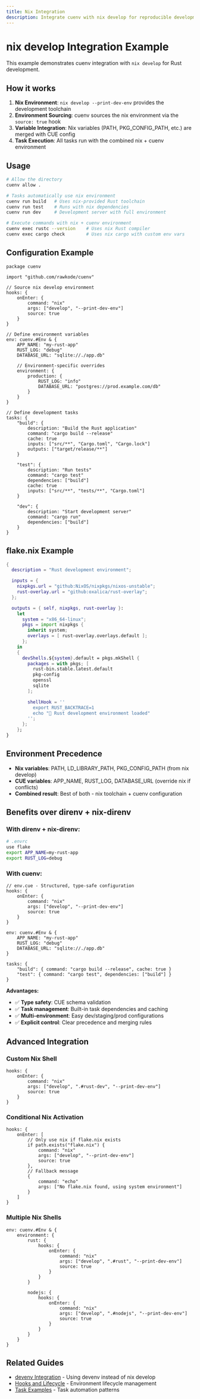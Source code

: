 ```yaml
---
title: Nix Integration
description: Integrate cuenv with nix develop for reproducible development environments
---
```


# nix develop Integration Example

This example demonstrates cuenv integration with `nix develop` for Rust development.

## How it works

1. **Nix Environment**: `nix develop --print-dev-env` provides the development toolchain
2. **Environment Sourcing**: cuenv sources the nix environment via the `source: true` hook
3. **Variable Integration**: Nix variables (PATH, PKG_CONFIG_PATH, etc.) are merged with CUE config
4. **Task Execution**: All tasks run with the combined nix + cuenv environment

## Usage

```bash
# Allow the directory
cuenv allow .

# Tasks automatically use nix environment
cuenv run build   # Uses nix-provided Rust toolchain
cuenv run test    # Runs with nix dependencies
cuenv run dev     # Development server with full environment

# Execute commands with nix + cuenv environment
cuenv exec rustc --version    # Uses nix Rust compiler
cuenv exec cargo check        # Uses nix cargo with custom env vars
```

## Configuration Example

```cue
package cuenv

import "github.com/rawkode/cuenv"

// Source nix develop environment
hooks: {
    onEnter: {
        command: "nix"
        args: ["develop", "--print-dev-env"]
        source: true
    }
}

// Define environment variables
env: cuenv.#Env & {
    APP_NAME: "my-rust-app"
    RUST_LOG: "debug"
    DATABASE_URL: "sqlite://./app.db"

    // Environment-specific overrides
    environment: {
        production: {
            RUST_LOG: "info"
            DATABASE_URL: "postgres://prod.example.com/db"
        }
    }
}

// Define development tasks
tasks: {
    "build": {
        description: "Build the Rust application"
        command: "cargo build --release"
        cache: true
        inputs: ["src/**", "Cargo.toml", "Cargo.lock"]
        outputs: ["target/release/**"]
    }

    "test": {
        description: "Run tests"
        command: "cargo test"
        dependencies: ["build"]
        cache: true
        inputs: ["src/**", "tests/**", "Cargo.toml"]
    }

    "dev": {
        description: "Start development server"
        command: "cargo run"
        dependencies: ["build"]
    }
}
```

## flake.nix Example

```nix
{
  description = "Rust development environment";

  inputs = {
    nixpkgs.url = "github:NixOS/nixpkgs/nixos-unstable";
    rust-overlay.url = "github:oxalica/rust-overlay";
  };

  outputs = { self, nixpkgs, rust-overlay }:
    let
      system = "x86_64-linux";
      pkgs = import nixpkgs {
        inherit system;
        overlays = [ rust-overlay.overlays.default ];
      };
    in
    {
      devShells.${system}.default = pkgs.mkShell {
        packages = with pkgs; [
          rust-bin.stable.latest.default
          pkg-config
          openssl
          sqlite
        ];

        shellHook = ''
          export RUST_BACKTRACE=1
          echo "🦀 Rust development environment loaded"
        '';
      };
    };
}
```

## Environment Precedence

- **Nix variables**: PATH, LD_LIBRARY_PATH, PKG_CONFIG_PATH (from nix develop)
- **CUE variables**: APP_NAME, RUST_LOG, DATABASE_URL (override nix if conflicts)
- **Combined result**: Best of both - nix toolchain + cuenv configuration

## Benefits over direnv + nix-direnv

### With direnv + nix-direnv:

```bash
# .envrc
use flake
export APP_NAME=my-rust-app
export RUST_LOG=debug
```

### With cuenv:

```cue
// env.cue - Structured, type-safe configuration
hooks: {
    onEnter: {
        command: "nix"
        args: ["develop", "--print-dev-env"]
        source: true
    }
}

env: cuenv.#Env & {
    APP_NAME: "my-rust-app"
    RUST_LOG: "debug"
    DATABASE_URL: "sqlite://./app.db"
}

tasks: {
    "build": { command: "cargo build --release", cache: true }
    "test": { command: "cargo test", dependencies: ["build"] }
}
```

**Advantages:**

- ✅ **Type safety**: CUE schema validation
- ✅ **Task management**: Built-in task dependencies and caching
- ✅ **Multi-environment**: Easy dev/staging/prod configurations
- ✅ **Explicit control**: Clear precedence and merging rules

## Advanced Integration

### Custom Nix Shell

```cue
hooks: {
    onEnter: {
        command: "nix"
        args: ["develop", ".#rust-dev", "--print-dev-env"]
        source: true
    }
}
```

### Conditional Nix Activation

```cue
hooks: {
    onEnter: [
        // Only use nix if flake.nix exists
        if path.exists("flake.nix") {
            command: "nix"
            args: ["develop", "--print-dev-env"]
            source: true
        },
        // Fallback message
        {
            command: "echo"
            args: ["No flake.nix found, using system environment"]
        }
    ]
}
```

### Multiple Nix Shells

```cue
env: cuenv.#Env & {
    environment: {
        rust: {
            hooks: {
                onEnter: {
                    command: "nix"
                    args: ["develop", ".#rust", "--print-dev-env"]
                    source: true
                }
            }
        }

        nodejs: {
            hooks: {
                onEnter: {
                    command: "nix"
                    args: ["develop", ".#nodejs", "--print-dev-env"]
                    source: true
                }
            }
        }
    }
}
```

## Related Guides

- [devenv Integration](/guides/devenv-integration/) - Using devenv instead of nix develop
- [Hooks and Lifecycle](/reference/hooks/) - Environment lifecycle management
- [Task Examples](/guides/task-examples/) - Task automation patterns
